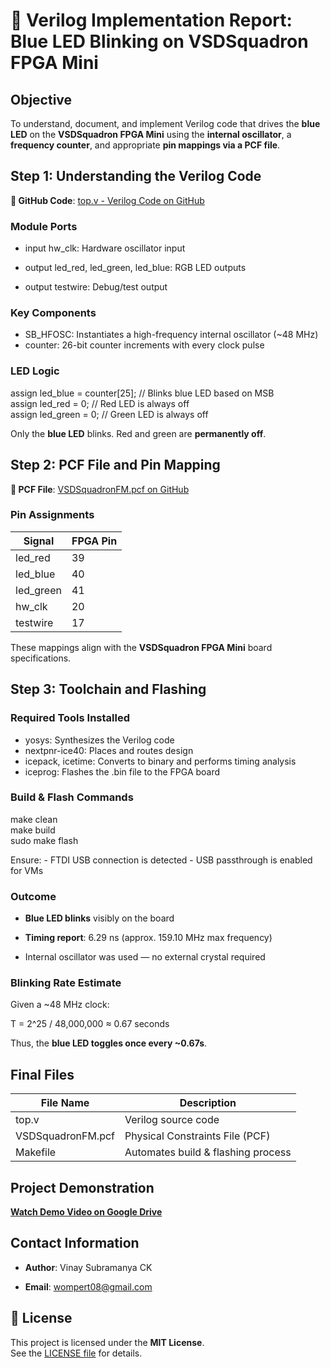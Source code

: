 # 🔧 Verilog Implementation Report: Blue LED Blinking on VSDSquadron FPGA Mini

##  Objective

To understand, document, and implement Verilog code that drives the **blue LED** on the **VSDSquadron FPGA Mini** using the **internal oscillator**, a **frequency counter**, and appropriate **pin mappings via a PCF file**.

##  Step 1: Understanding the Verilog Code

**🔗 GitHub Code**: [top.v - Verilog Code on GitHub](https://github.com/vinaysubramanya/VSDSQUADRON/blob/main/my_task/vsdfpgaminitask1/vsdtask1/new-folder/top.v)

###  Module Ports

- input hw_clk: Hardware oscillator input  

- output led_red, led_green, led_blue: RGB LED outputs  

- output testwire: Debug/test output

###  Key Components

- SB_HFOSC: Instantiates a high-frequency internal oscillator (~48 MHz)
- counter: 26-bit counter increments with every clock pulse

###  LED Logic

assign led_blue = counter\[25\]; // Blinks blue LED based on MSB  
assign led_red = 0; // Red LED is always off  
assign led_green = 0; // Green LED is always off

Only the **blue LED** blinks. Red and green are **permanently off**.

##  Step 2: PCF File and Pin Mapping

**🔗 PCF File**: [VSDSquadronFM.pcf on GitHub](https://github.com/thesourcerer8/VSDSquadron_FM/blob/main/led_blue/VSDSquadronFM.pcf)

###  Pin Assignments

| Signal | FPGA Pin |
| --- | --- |
| led_red | 39  |
| led_blue | 40  |
| led_green | 41  |
| hw_clk | 20  |
| testwire | 17  |

These mappings align with the **VSDSquadron FPGA Mini** board specifications.

##  Step 3: Toolchain and Flashing

###  Required Tools Installed

- yosys: Synthesizes the Verilog code
- nextpnr-ice40: Places and routes design
- icepack, icetime: Converts to binary and performs timing analysis
- iceprog: Flashes the .bin file to the FPGA board

###  Build & Flash Commands

make clean  
make build  
sudo make flash

Ensure: - FTDI USB connection is detected - USB passthrough is enabled for VMs

###  Outcome

- **Blue LED blinks** visibly on the board  

- **Timing report**: 6.29 ns (approx. 159.10 MHz max frequency)  

- Internal oscillator was used — no external crystal required

###  Blinking Rate Estimate

Given a ~48 MHz clock:

T = 2^25 / 48,000,000 ≈ 0.67 seconds

Thus, the **blue LED toggles once every ~0.67s**.

##  Final Files

| File Name | Description |
| --- | --- |
| top.v | Verilog source code |
| VSDSquadronFM.pcf | Physical Constraints File (PCF) |
| Makefile | Automates build & flashing process |

##  Project Demonstration

 [**Watch Demo Video on Google Drive**](https://drive.google.com/file/d/1cJLVLQlBpZLIonIlUY4IMrYrCsXqNkw2/view?usp=drive_link)

## Contact Information

- **Author**: Vinay Subramanya CK  

- **Email**: [wompert08@gmail.com](mailto:wompert08@gmail.com)

## 📝 License

This project is licensed under the **MIT License**.  
See the [LICENSE file](https://github.com/thesourcerer8/VSDSquadron_FM/blob/main/LICENSE) for details.
